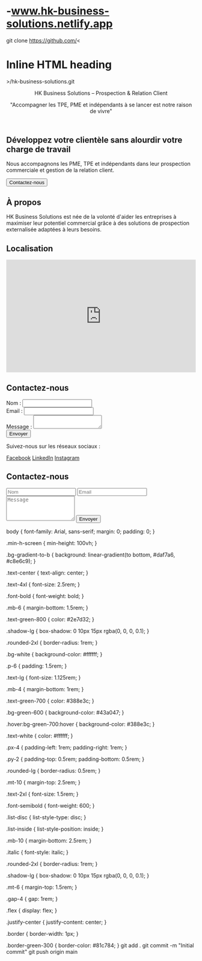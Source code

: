 # -www.hk-business-solutions.netlify.app
git clone <https://github.com/><<h1>Inline HTML heading</h1>>/hk-business-solutions.git
<!DOCTYPE html>
<html lang="fr">
<head>
   <meta charset="UTF-8">
    <meta name="viewport" content="width=device-width, initial-scale=1.0">
    <title>HK Business Solutions</title>
    <link href="https://fonts.googleapis.com/css2?family=Poppins:wght@400;600&display=swap" rel="stylesheet" preload>
    <link rel="stylesheet" href="styles.css">
</head>
<body>
<header>
    <!-- HK signifie Hassanal Koné -->
    HK Business Solutions – Prospection & Relation Client
    <p>"Accompagner les TPE, PME et indépendants à se lancer est notre raison de vivre"</p>
</header>
<section>
    <h1>Développez votre clientèle sans alourdir votre charge de travail</h1>
    <p>Nous accompagnons les PME, TPE et indépendants dans leur prospection commerciale et gestion de la relation client.</p>
    <button id="contactButton">Contactez-nous</button>
</section>
<section>
    <h2>À propos</h2>
    <p>HK Business Solutions est née de la volonté d'aider les entreprises à maximiser leur potentiel commercial grâce à des solutions de prospection externalisée adaptées à leurs besoins.</p>
</section>
<section>
 <h2>Localisation</h2>
    <iframe
        width="100%"
        height="300"
        frameborder="0"
        style="border:0"
        allowfullscreen
        src="https://www.google.com/maps/embed/v1/place?key=YOUR_GOOGLE_MAPS_API_KEY&q=Le+Mans,France">
    </iframe>
</section>
<section>
    <h2>Contactez-nous</h2>
    <form id="contactForm">
        <label for="name">Nom :</label>
        <input type="text" id="name" name="name" required><br>
        <label for="email">Email :</label>
        <input type="email" id="email" name="email" required><br>
        <label for="message">Message :</label>
        <textarea id="message" name="message" required></textarea><br>
        <button type="submit">Envoyer</button>
    </form>
</section>
<footer>
      <div class="mt-6">
        <p class="text-lg text-green-700 mb-2">Suivez-nous sur les réseaux sociaux :</p>
        <div class="flex justify-center gap-4">
          <a href="https://www.facebook.com" target="_blank" class="text-green-700 hover:text-green-900">Facebook</a>
          <a href="https://www.linkedin.com" target="_blank" class="text-green-700 hover:text-green-900">LinkedIn</a>
          <a href="https://www.instagram.com" target="_blank" class="text-green-700 hover:text-green-900">Instagram</a>
        </div>
      </div>
      <div class="mt-10">
        <h2 class="text-2xl font-semibold text-green-800 mb-4">Contactez-nous</h2>
        <form class="flex flex-col gap-4">
          <input type="text" placeholder="Nom" class="p-2 rounded-lg border border-green-300" />
          <input type="email" placeholder="Email" class="p-2 rounded-lg border border-green-300" />
          <textarea placeholder="Message" class="p-2 rounded-lg border border-green-300" rows="4"></textarea>
          <button type="submit" class="bg-green-600 hover:bg-green-700 text-white px-4 py-2 rounded-lg">Envoyer</button>
        </form>
      </div>
    </div>
  </div>
</body>
</html>
body {
    font-family: Arial, sans-serif;
    margin: 0;
    padding: 0;
  }
  
  .min-h-screen {
    min-height: 100vh;
  }
  
  .bg-gradient-to-b {
    background: linear-gradient(to bottom, #daf7a6, #c8e6c9);
  }
  
  .text-center {
    text-align: center;
  }
  
  .text-4xl {
    font-size: 2.5rem;
  }
  
  .font-bold {
    font-weight: bold;
  }
  
  .mb-6 {
    margin-bottom: 1.5rem;
  }
  
  .text-green-800 {
    color: #2e7d32;
  }
  
  .shadow-lg {
    box-shadow: 0 10px 15px rgba(0, 0, 0, 0.1);
  }
  
  .rounded-2xl {
    border-radius: 1rem;
  }
  
  .bg-white {
    background-color: #ffffff;
  }
  
  .p-6 {
    padding: 1.5rem;
  }
  
  .text-lg {
    font-size: 1.125rem;
  }
  
  .mb-4 {
    margin-bottom: 1rem;
  }
  
  .text-green-700 {
    color: #388e3c;
  }
  
  .bg-green-600 {
    background-color: #43a047;
  }
  
  .hover\:bg-green-700:hover {
    background-color: #388e3c;
  }
  
  .text-white {
    color: #ffffff;
  }
  
  .px-4 {
    padding-left: 1rem;
    padding-right: 1rem;
  }
  
  .py-2 {
    padding-top: 0.5rem;
    padding-bottom: 0.5rem;
  }
  
  .rounded-lg {
    border-radius: 0.5rem;
  }
  
  .mt-10 {
    margin-top: 2.5rem;
  }
  
  .text-2xl {
    font-size: 1.5rem;
  }
  
  .font-semibold {
    font-weight: 600;
  }
  
  .list-disc {
    list-style-type: disc;
  }
  
  .list-inside {
    list-style-position: inside;
  }
  
  .mb-10 {
    margin-bottom: 2.5rem;
  }
  
  .italic {
    font-style: italic;
  }
  
  .rounded-2xl {
    border-radius: 1rem;
  }
  
  .shadow-lg {
    box-shadow: 0 10px 15px rgba(0, 0, 0, 0.1);
  }
  
  .mt-6 {
    margin-top: 1.5rem;
  }
  
  .gap-4 {
    gap: 1rem;
  }
  
  .flex {
    display: flex;
  }
  
  .justify-center {
    justify-content: center;
  }
  
  .border {
    border-width: 1px;
  }
  
  .border-green-300 {
    border-color: #81c784;
  }
  git add .
git commit -m "Initial commit"
git push origin main
